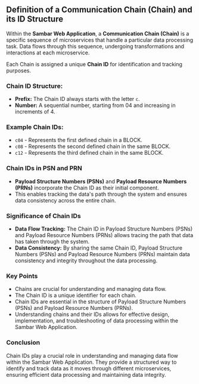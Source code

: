 ## Definition of a Communication Chain (Chain) and its ID Structure

Within the **Sambar Web Application**, a **Communication Chain (Chain)** is a specific sequence of microservices that handle a particular data processing task.  Data flows through this sequence, undergoing transformations and interactions at each microservice.

Each Chain is assigned a unique **Chain ID** for identification and tracking purposes.

### Chain ID Structure:

- **Prefix:** The Chain ID always starts with the letter `c`.
- **Number:** A sequential number, starting from 04 and increasing in increments of 4.

### Example Chain IDs:

- `c04` - Represents the first defined chain in a BLOCK.
- `c08` - Represents the second defined chain in the same BLOCK.
- `c12` - Represents the third defined chain in the same BLOCK.

### Chain IDs in PSN and PRN

- **Payload Structure Numbers (PSNs)** and **Payload Resource Numbers (PRNs)** incorporate the Chain ID as their initial component.
- This enables tracking the data's path through the system and ensures data consistency across the entire chain.

### Significance of Chain IDs

- **Data Flow Tracking:** The Chain ID in Payload Structure Numbers (PSNs) and Payload Resource Numbers (PRNs) allows tracing the path that data has taken through the system.
- **Data Consistency:** By sharing the same Chain ID, Payload Structure Numbers (PSNs) and Payload Resource Numbers (PRNs) maintain data consistency and integrity throughout the data processing.

### Key Points

- Chains are crucial for understanding and managing data flow.
- The Chain ID is a unique identifier for each chain.
- Chain IDs are essential in the structure of Payload Structure Numbers (PSNs) and Payload Resource Numbers (PRNs).
- Understanding chains and their IDs allows for effective design, implementation, and troubleshooting of data processing within the Sambar Web Application.

### Conclusion

Chain IDs play a crucial role in understanding and managing data flow within the Sambar Web Application. They provide a structured way to identify and track data as it moves through different microservices, ensuring efficient data processing and maintaining data integrity.